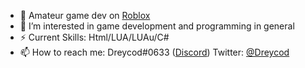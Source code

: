 
<ul>
  <li>💫 Amateur game dev on <a href="https://create.roblox.com/docs" target = "_blank">Roblox</a></li> 
  <li>👀 I’m interested in game development and programming in general</li> 
   <li>⚡️ Current Skills: Html/LUA/LUAu/C#</li> 
  <li>📫 How to reach me: Dreycod#0633 (<a href = "discord.com">Discord</a>) Twitter: <a href ="https://twitter.com/Dev_Dreycod" target = "_blank"> @Dreycod </a></li>
</ul>
<!---
Dreycod/Dreycod is a ✨ special ✨ repository because its `README.md` (this file) appears on your GitHub profile.
You can click the Preview link to take a look at your changes.
--->
